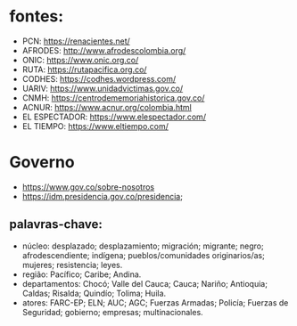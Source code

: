 # fontes:
- PCN: https://renacientes.net/
- AFRODES: http://www.afrodescolombia.org/
- ONIC: https://www.onic.org.co/
- RUTA: https://rutapacifica.org.co/
- CODHES: https://codhes.wordpress.com/
- UARIV: https://www.unidadvictimas.gov.co/
- CNMH: https://centrodememoriahistorica.gov.co/
- ACNUR: https://www.acnur.org/colombia.html
- EL ESPECTADOR: https://www.elespectador.com/
- EL TIEMPO: https://www.eltiempo.com/

# Governo
- https://www.gov.co/sobre-nosotros
- https://idm.presidencia.gov.co/presidencia;

## palavras-chave: 
- núcleo: desplazado; desplazamiento; migración; migrante; negro; afrodescendiente; indígena; pueblos/comunidades originarios/as; mujeres; resistencia; leyes.
- região: Pacífico; Caribe; Andina.
- departamentos:  Chocó; Valle del Cauca; Cauca; Nariño; Antioquia; Caldas; Risalda; Quindío; Tolima; Huila.
- atores: FARC-EP; ELN; AUC; AGC; Fuerzas Armadas; Policía; Fuerzas de Seguridad; gobierno; empresas; multinacionales.


